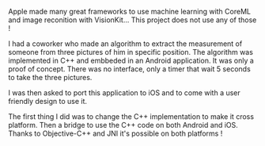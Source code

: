 Apple made many great frameworks to use machine learning with CoreML and image reconition with VisionKit... This project does not use any of those !

I had a coworker who made an algorithm to extract the measurement of someone from three pictures of him in specific position. The algorithm was implemented in C++ and embbeded in an Android application. It was only a proof of concept. There was no interface, only a timer that wait 5 seconds to take the three pictures.

I was then asked to port this application to iOS and to come with a user friendly design to use it.

The first thing I did was to change the C++ implementation to make it cross platform. Then a bridge to use the C++ code on both Android and iOS. Thanks to Objective-C++ and JNI it's possible on both platforms !
